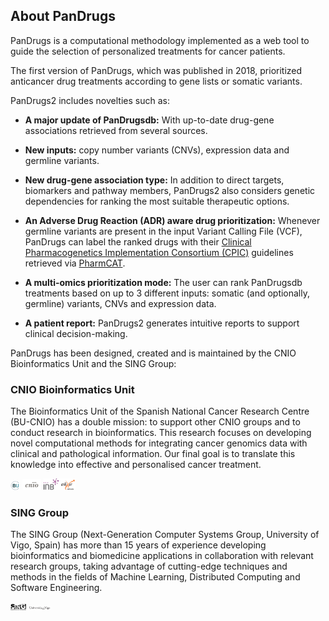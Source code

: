 ## About PanDrugs
PanDrugs is a computational methodology implemented as a web tool to guide the selection of personalized treatments for cancer patients. 

The first version of PanDrugs, which was published in 2018, prioritized anticancer drug treatments according to gene lists or somatic variants. 

PanDrugs2 includes novelties such as:

- **A major update of PanDrugsdb:** With up-to-date drug-gene associations retrieved from several sources. <!-- link to sources -->

- **New inputs:** copy number variants (CNVs), expression data and germline variants. 

- **New drug-gene association type:** In addition to direct targets, biomarkers and pathway members, PanDrugs2 also considers genetic dependencies for ranking the most suitable therapeutic options.

- **An Adverse Drug Reaction (ADR) aware drug prioritization:** Whenever germline variants are present in the input Variant Calling File (VCF), PanDrugs can label the ranked drugs with their [Clinical Pharmacogenetics Implementation Consortium (CPIC)](https://cpicpgx.org) guidelines retrieved via [PharmCAT](https://pharmcat.org).

- **A multi-omics prioritization mode:** The user can rank PanDrugsdb treatments based on up to 3 different inputs: somatic (and optionally, germline) variants, CNVs and expression data.

- **A patient report:** PanDrugs2 generates intuitive reports to support clinical decision-making.

PanDrugs has been designed, created and is maintained by the CNIO Bioinformatics Unit and the SING Group:

### CNIO Bioinformatics Unit

The Bioinformatics Unit of the Spanish National Cancer Research Centre (BU-CNIO) has a double mission: to support other CNIO groups and to conduct research in bioinformatics. This research 
focuses on developing novel computational methods for integrating cancer genomics data with clinical and pathological information. Our final goal is to translate this knowledge into effective and personalised cancer treatment.

<div style="text-align: left;">
<a href=https://bioinformatics.cnio.es target="_blank"><img src="bu-cnio-logo.png" alt="BU-CNIO" height="3%" width="3%"/></a>
<a href="https://www.cnio.es" target="_blank"><img src="cnio-logo.svg" alt="CNIO" height="6%" width="6%"></a>
<a href="https://inb-elixir.es" target="_blank"><img src="inb-elixir-logo.png" alt="INB-ELIXIR" height="10%" width="10%"></a>
</div>

### SING Group

The SING Group (Next-Generation Computer Systems Group, University of Vigo, Spain) has more than 15 years of experience developing bioinformatics and biomedicine applications in collaboration with relevant research groups, taking advantage of cutting-edge techniques and methods in the fields of Machine Learning, Distributed Computing and Software Engineering.

<div style="text-align: left;">
<a href=http://www.sing-group.org target="_blank"><img src="sing-logo.png" alt="SING" height="5%" width="5%"/></a>
<a href=https://www.uvigo.gal" target="_blank"><img src="u-vigo-logo.svg" alt="University of Vigo" height="7%" width="7%"></a>
</div>
